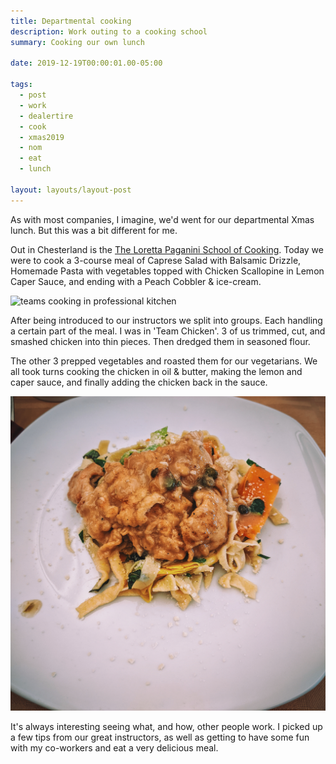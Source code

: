 ```yaml
---
title: Departmental cooking
description: Work outing to a cooking school
summary: Cooking our own lunch

date: 2019-12-19T00:00:01.00-05:00

tags:
  - post
  - work
  - dealertire
  - cook
  - xmas2019
  - nom
  - eat
  - lunch

layout: layouts/layout-post
---
```

As with most companies, I imagine, we'd went for our departmental Xmas lunch. But this was a bit different for me.

Out in Chesterland is the [The Loretta Paganini School of Cooking](https://www.lpscinc.com "Ohio's premier professional and recreational culinary institute for all levels"). Today we were to cook a 3-course meal of Caprese Salad with Balsamic Drizzle, Homemade Pasta with vegetables topped with Chicken Scallopine in Lemon Caper Sauce, and ending with a Peach Cobbler & ice-cream.

![teams cooking in professional kitchen](/img/2019-12-19-cooking-teams.jpg "teams cooking in professional kitchen")

After being introduced to our instructors we split into groups. Each handling a certain part of the meal. I was in 'Team Chicken'. 3 of us trimmed, cut, and smashed chicken into thin pieces. Then dredged them in seasoned flour.

The other 3 prepped vegetables and roasted them for our vegetarians. We all took turns cooking the chicken in oil & butter, making the lemon and caper sauce, and finally adding the chicken back in the sauce.

![the final dish - Chicken Scallopine in Lemon Caper Sauce on a bed of pasta and vegetables](/img/2019-12-19-lunch.jpg "the final dish")

It's always interesting seeing what, and how, other people work. I picked up a few tips from our great instructors, as well as getting to have some fun with my co-workers and eat a very delicious meal.

